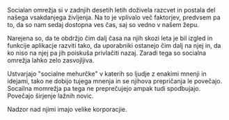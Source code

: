 Socialan omrežja si v zadnjih desetih letih doživela razcvet in postala del našega vsakdanjega življenja. Na to je vplivalo več faktorjev, predvsem pa to, da so nam sedaj dostopna ves čas, saj so vedno v našem žepu.

Narejena so, da te obdržjo čim dalj časa na njih skozi leta je bil izgled in funkcije aplikacje razviti tako, da uporabniki ostanejo čim dalj na njej in, da ko niso na njej pa jih poiskuša privlačiti nazaj. Zaradi tega so socialna omrežja lahko zelo zasvojljiva.

Ustvarjajo "socialne mehurčke" v katerih so ljudje z enakimi mnenji in idejami, tako ne dobijo tujega mnenja in se njihova prepričanja le povečajo. Socailna momrežja pa tega ne preprečujejo ampak tudi spodbujajo. Povečajo širjenje lažnih novic.

Nadzor nad njimi imajo velike korporacjie.


